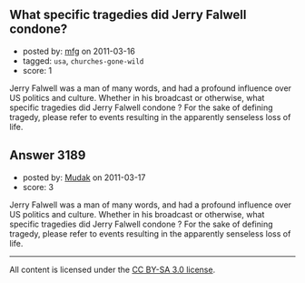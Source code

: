 ## What specific tragedies did Jerry Falwell condone?

- posted by: [mfg](https://stackexchange.com/users/-1/135-mfg) on 2011-03-16
- tagged: `usa`, `churches-gone-wild`
- score: 1

Jerry Falwell was a man of many words, and had a profound influence over US politics and culture.  Whether in his broadcast or otherwise, what specific tragedies did Jerry Falwell condone ? For the sake of defining tragedy, please refer to events resulting in the apparently senseless loss of life. 


## Answer 3189

- posted by: [Mudak](https://stackexchange.com/users/-1/205-mudak) on 2011-03-17
- score: 3

Jerry Falwell was a man of many words, and had a profound influence over US politics and culture.  Whether in his broadcast or otherwise, what specific tragedies did Jerry Falwell condone ? For the sake of defining tragedy, please refer to events resulting in the apparently senseless loss of life. 



---

All content is licensed under the [CC BY-SA 3.0 license](https://creativecommons.org/licenses/by-sa/3.0/).
